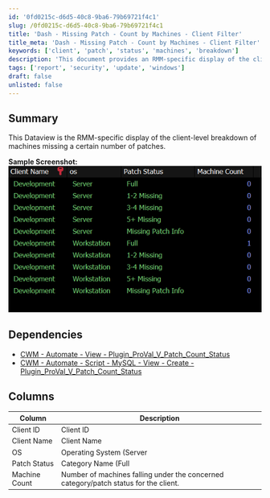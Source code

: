 ```yaml
---
id: '0fd0215c-d6d5-40c8-9ba6-79b69721f4c1'
slug: /0fd0215c-d6d5-40c8-9ba6-79b69721f4c1
title: 'Dash - Missing Patch - Count by Machines - Client Filter'
title_meta: 'Dash - Missing Patch - Count by Machines - Client Filter'
keywords: ['client', 'patch', 'status', 'machines', 'breakdown']
description: 'This document provides an RMM-specific display of the client-level breakdown of machines that are missing a certain number of patches, including detailed columns for client ID, name, operating system, patch status, and machine count.'
tags: ['report', 'security', 'update', 'windows']
draft: false
unlisted: false
---
```


## Summary

This Dataview is the RMM-specific display of the client-level breakdown of machines missing a certain number of patches.

**Sample Screenshot:**  
![Sample Screenshot](../../../static/img/Dash---Missing-Patch---Count-by-Machines---Client-Filter/image_1.png)

## Dependencies

- [CWM - Automate - View - Plugin_ProVal_V_Patch_Count_Status](/docs/c1fad1cd-7320-472e-b20e-3d8fa620f0db)  
- [CWM - Automate - Script - MySQL - View - Create - Plugin_ProVal_V_Patch_Count_Status](/docs/7b802d5b-f445-41d6-b3e4-30986c3102a0)  

## Columns

| Column        | Description                                                                                  |
|---------------|----------------------------------------------------------------------------------------------|
| Client ID     | Client ID                                                                                     |
| Client Name   | Client Name                                                                                  |
| OS            | Operating System (Server | Workstation)                                                     |
| Patch Status  | Category Name (Full | 1-2 Missing | 3-4 Missing | 5+ Missing | Missing Patch Info)         |
| Machine Count | Number of machines falling under the concerned category/patch status for the client.       |


